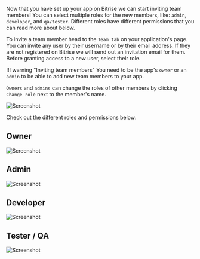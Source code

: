 Now that you have set up your app on Bitrise we can start inviting team members! You can select multiple roles for the new members, like: `admin`, `developer`, and `qa/tester`.
Different roles have different permissions that you can read more about below.

To invite a team member head to the `Team tab` on your application's page. You can invite any user by their username or by their email address. If they are not registered on Bitrise we will send out an invitation email for them. Before granting access to a new user, select their role.

!!! warning "Inviting team members"
    You need to be the app's `owner` or an `admin` to be able to add new team members to your app.

`Owners` and `admins` can change the roles of other members by clicking `Change role` next to the member's name.

![Screenshot](../img/team-management/add-new-member.png)

Check out the different roles and permissions below:

## Owner

![Screenshot](../img/team-management/owners.png)

## Admin

![Screenshot](../img/team-management/admins.png)

## Developer

![Screenshot](../img/team-management/developers.png)

## Tester / QA

![Screenshot](../img/team-management/testers-qa.png)
